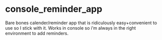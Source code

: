 # console_reminder_app
Bare bones calender/reminder app that is ridiculously easy+convenient to use so I stick with it. Works in console so i'm always in the right environment to add reminders.
